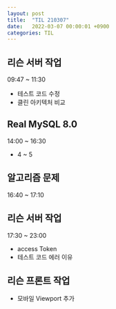 ```yaml
---
layout: post
title:  "TIL 210307"
date:   2022-03-07 00:00:01 +0900
categories: TIL
---
```


## 리슨 서버 작업
09:47 ~ 11:30
- 테스트 코드 수정
- 클린 아키텍처 비교

## Real MySQL 8.0
14:00 ~ 16:30
- 4 ~ 5

## 알고리즘 문제
16:40 ~ 17:10


## 리슨 서버 작업
17:30 ~ 23:00
- access Token
- 테스트 코드 에러 이유

## 리슨 프론트 작업
- 모바일 Viewport 추가